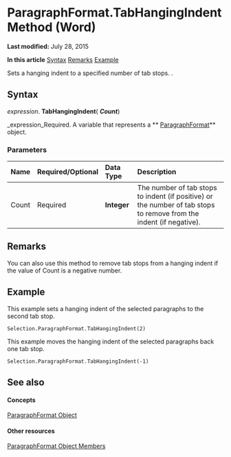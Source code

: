 
# ParagraphFormat.TabHangingIndent Method (Word)

 **Last modified:** July 28, 2015

 **In this article**
 [Syntax](#sectionSection0)
 [Remarks](#sectionSection1)
 [Example](#sectionSection2)


Sets a hanging indent to a specified number of tab stops. .


## Syntax
<a name="sectionSection0"> </a>

 _expression_. **TabHangingIndent**( **_Count_**)

 _expression_Required. A variable that represents a  ** [ParagraphFormat](712d754a-dc92-f1a3-531d-dfae74a42c23.md)** object.


### Parameters



|**Name**|**Required/Optional**|**Data Type**|**Description**|
|:-----|:-----|:-----|:-----|
|Count|Required| **Integer**|The number of tab stops to indent (if positive) or the number of tab stops to remove from the indent (if negative).|

## Remarks
<a name="sectionSection1"> </a>

You can also use this method to remove tab stops from a hanging indent if the value of Count is a negative number.


## Example
<a name="sectionSection2"> </a>

This example sets a hanging indent of the selected paragraphs to the second tab stop.


```
Selection.ParagraphFormat.TabHangingIndent(2)
```

This example moves the hanging indent of the selected paragraphs back one tab stop.




```
Selection.ParagraphFormat.TabHangingIndent(-1)
```


## See also
<a name="sectionSection2"> </a>


#### Concepts


 [ParagraphFormat Object](712d754a-dc92-f1a3-531d-dfae74a42c23.md)
#### Other resources


 [ParagraphFormat Object Members](d34122e7-adfb-dd34-eb1d-cd62b20a83ff.md)
